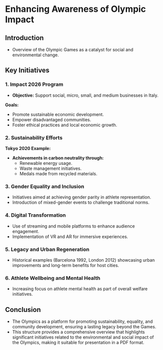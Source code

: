 # Enhancing Awareness of Olympic Impact

## Introduction

- Overview of the Olympic Games as a catalyst for social and environmental change.

## Key Initiatives

### 1. Impact 2026 Program

- **Objective:** Support social, micro, small, and medium businesses in Italy.

**Goals:**
- Promote sustainable economic development.
- Empower disadvantaged communities.
- Foster ethical practices and local economic growth.

### 2. Sustainability Efforts

**Tokyo 2020 Example:** 

- **Achievements in carbon neutrality through:**
    - Renewable energy usage.
    - Waste management initiatives.
    - Medals made from recycled materials.

### 3. Gender Equality and Inclusion

- Initiatives aimed at achieving gender parity in athlete representation.
- Introduction of mixed-gender events to challenge traditional norms.

### 4. Digital Transformation

- Use of streaming and mobile platforms to enhance audience engagement.
- Implementation of VR and AR for immersive experiences.

### 5. Legacy and Urban Regeneration

- Historical examples (Barcelona 1992, London 2012) showcasing urban improvements and long-term benefits for host cities.

### 6. Athlete Wellbeing and Mental Health

- Increasing focus on athlete mental health as part of overall welfare initiatives.

## Conclusion

- The Olympics as a platform for promoting sustainability, equality, and community development, ensuring a lasting legacy beyond the Games.
- This structure provides a comprehensive overview that highlights significant initiatives related to the environmental and social impact of the Olympics, making it suitable for presentation in a PDF format.
